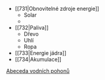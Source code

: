 
- [[731|Obnovitelné zdroje energie]]
	- Solar
	- 
- [[732|Paliva]]
	- Dřevo
	- Uhlí
	- Ropa
- [[733|Energie jádra]]
- [[734|Akumulace]]


[Abeceda vodních pohonů](http://mve.energetika.cz/)





